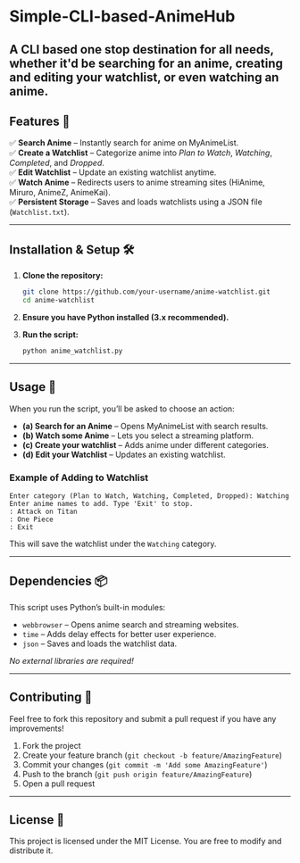 # Simple-CLI-based-AnimeHub
A CLI based one stop destination for all needs, whether it'd be searching for an anime, creating and editing your watchlist, or even watching an anime.
---

## Features 🚀

✅ **Search Anime** – Instantly search for anime on MyAnimeList.  
✅ **Create a Watchlist** – Categorize anime into _Plan to Watch_, _Watching_, _Completed_, and _Dropped_.  
✅ **Edit Watchlist** – Update an existing watchlist anytime.  
✅ **Watch Anime** – Redirects users to anime streaming sites (HiAnime, Miruro, AnimeZ, AnimeKai).  
✅ **Persistent Storage** – Saves and loads watchlists using a JSON file (`Watchlist.txt`).  

---

## Installation & Setup 🛠️

1. **Clone the repository:**
   ```bash
   git clone https://github.com/your-username/anime-watchlist.git
   cd anime-watchlist
   ```

2. **Ensure you have Python installed (3.x recommended).**  

3. **Run the script:**
   ```bash
   python anime_watchlist.py
   ```

---

## Usage 📖

When you run the script, you’ll be asked to choose an action:

- **(a) Search for an Anime** – Opens MyAnimeList with search results.
- **(b) Watch some Anime** – Lets you select a streaming platform.
- **(c) Create your watchlist** – Adds anime under different categories.
- **(d) Edit your Watchlist** – Updates an existing watchlist.

### Example of Adding to Watchlist
```
Enter category (Plan to Watch, Watching, Completed, Dropped): Watching
Enter anime names to add. Type 'Exit' to stop.
: Attack on Titan
: One Piece
: Exit
```
This will save the watchlist under the `Watching` category.

---

## Dependencies 📦
This script uses Python’s built-in modules:
- `webbrowser` – Opens anime search and streaming websites.
- `time` – Adds delay effects for better user experience.
- `json` – Saves and loads the watchlist data.

_No external libraries are required!_

---

## Contributing 🤝
Feel free to fork this repository and submit a pull request if you have any improvements!  

1. Fork the project
2. Create your feature branch (`git checkout -b feature/AmazingFeature`)
3. Commit your changes (`git commit -m 'Add some AmazingFeature'`)
4. Push to the branch (`git push origin feature/AmazingFeature`)
5. Open a pull request

---

## License 📜
This project is licensed under the MIT License. You are free to modify and distribute it.
